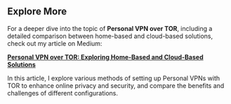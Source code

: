 ## Explore More

For a deeper dive into the topic of **Personal VPN over TOR**, including a detailed comparison between home-based and cloud-based solutions, check out my article on Medium:

[**Personal VPN over TOR: Exploring Home-Based and Cloud-Based Solutions**](https://medium.com/@SemilogoDan/tor-personal-vpn-exploring-home-based-and-cloud-based-solutions-for-personal-vpn-over-tor-57e6ae0c100d)

In this article, I explore various methods of setting up Personal VPNs with TOR to enhance online privacy and security, and compare the benefits and challenges of different configurations.
